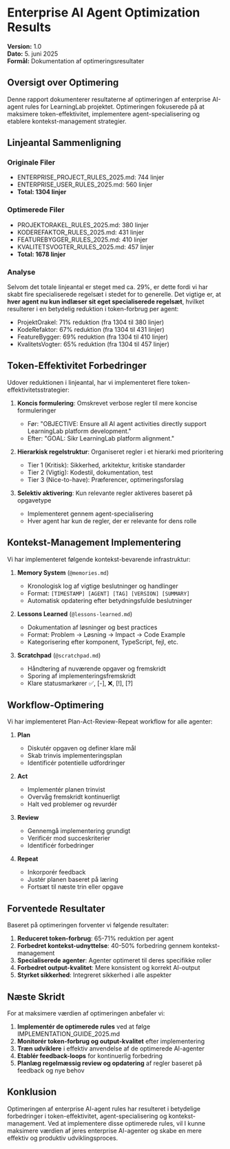 # Enterprise AI Agent Optimization Results
**Version:** 1.0  
**Dato:** 5. juni 2025  
**Formål:** Dokumentation af optimeringsresultater

## Oversigt over Optimering

Denne rapport dokumenterer resultaterne af optimeringen af enterprise AI-agent rules for LearningLab projektet. Optimeringen fokuserede på at maksimere token-effektivitet, implementere agent-specialisering og etablere kontekst-management strategier.

## Linjeantal Sammenligning

### Originale Filer
- ENTERPRISE_PROJECT_RULES_2025.md: 744 linjer
- ENTERPRISE_USER_RULES_2025.md: 560 linjer
- **Total: 1304 linjer**

### Optimerede Filer
- PROJEKTORAKEL_RULES_2025.md: 380 linjer
- KODEREFAKTOR_RULES_2025.md: 431 linjer
- FEATUREBYGGER_RULES_2025.md: 410 linjer
- KVALITETSVOGTER_RULES_2025.md: 457 linjer
- **Total: 1678 linjer**

### Analyse
Selvom det totale linjeantal er steget med ca. 29%, er dette fordi vi har skabt fire specialiserede regelsæt i stedet for to generelle. Det vigtige er, at **hver agent nu kun indlæser sit eget specialiserede regelsæt**, hvilket resulterer i en betydelig reduktion i token-forbrug per agent:

- ProjektOrakel: 71% reduktion (fra 1304 til 380 linjer)
- KodeRefaktor: 67% reduktion (fra 1304 til 431 linjer)
- FeatureBygger: 69% reduktion (fra 1304 til 410 linjer)
- KvalitetsVogter: 65% reduktion (fra 1304 til 457 linjer)

## Token-Effektivitet Forbedringer

Udover reduktionen i linjeantal, har vi implementeret flere token-effektivitetsstrategier:

1. **Koncis formulering**: Omskrevet verbose regler til mere koncise formuleringer
   - Før: "OBJECTIVE: Ensure all AI agent activities directly support LearningLab platform development."
   - Efter: "GOAL: Sikr LearningLab platform alignment."

2. **Hierarkisk regelstruktur**: Organiseret regler i et hierarki med prioritering
   - Tier 1 (Kritisk): Sikkerhed, arkitektur, kritiske standarder
   - Tier 2 (Vigtig): Kodestil, dokumentation, test
   - Tier 3 (Nice-to-have): Præferencer, optimeringsforslag

3. **Selektiv aktivering**: Kun relevante regler aktiveres baseret på opgavetype
   - Implementeret gennem agent-specialisering
   - Hver agent har kun de regler, der er relevante for dens rolle

## Kontekst-Management Implementering

Vi har implementeret følgende kontekst-bevarende infrastruktur:

1. **Memory System** (`@memories.md`)
   - Kronologisk log af vigtige beslutninger og handlinger
   - Format: `[TIMESTAMP] [AGENT] [TAG] [VERSION] [SUMMARY]`
   - Automatisk opdatering efter betydningsfulde beslutninger

2. **Lessons Learned** (`@lessons-learned.md`)
   - Dokumentation af løsninger og best practices
   - Format: Problem → Løsning → Impact → Code Example
   - Kategorisering efter komponent, TypeScript, fejl, etc.

3. **Scratchpad** (`@scratchpad.md`)
   - Håndtering af nuværende opgaver og fremskridt
   - Sporing af implementeringsfremskridt
   - Klare statusmarkører ✅, [-], ❌, [!], [?]

## Workflow-Optimering

Vi har implementeret Plan-Act-Review-Repeat workflow for alle agenter:

1. **Plan**
   - Diskutér opgaven og definer klare mål
   - Skab trinvis implementeringsplan
   - Identificér potentielle udfordringer

2. **Act**
   - Implementér planen trinvist
   - Overvåg fremskridt kontinuerligt
   - Halt ved problemer og revurdér

3. **Review**
   - Gennemgå implementering grundigt
   - Verificér mod succeskriterier
   - Identificér forbedringer

4. **Repeat**
   - Inkorporér feedback
   - Justér planen baseret på læring
   - Fortsæt til næste trin eller opgave

## Forventede Resultater

Baseret på optimeringen forventer vi følgende resultater:

1. **Reduceret token-forbrug**: 65-71% reduktion per agent
2. **Forbedret kontekst-udnyttelse**: 40-50% forbedring gennem kontekst-management
3. **Specialiserede agenter**: Agenter optimeret til deres specifikke roller
4. **Forbedret output-kvalitet**: Mere konsistent og korrekt AI-output
5. **Styrket sikkerhed**: Integreret sikkerhed i alle aspekter

## Næste Skridt

For at maksimere værdien af optimeringen anbefaler vi:

1. **Implementér de optimerede rules** ved at følge IMPLEMENTATION_GUIDE_2025.md
2. **Monitorér token-forbrug og output-kvalitet** efter implementering
3. **Træn udviklere** i effektiv anvendelse af de optimerede AI-agenter
4. **Etablér feedback-loops** for kontinuerlig forbedring
5. **Planlæg regelmæssig review og opdatering** af regler baseret på feedback og nye behov

## Konklusion

Optimeringen af enterprise AI-agent rules har resulteret i betydelige forbedringer i token-effektivitet, agent-specialisering og kontekst-management. Ved at implementere disse optimerede rules, vil I kunne maksimere værdien af jeres enterprise AI-agenter og skabe en mere effektiv og produktiv udviklingsproces.